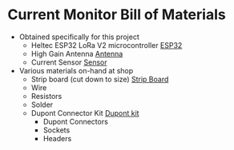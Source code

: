 # Current Monitor Bill of Materials

- Obtained specifically for this project
  - Heltec ESP32 LoRa V2 microcontroller [ESP32](https://smile.amazon.com/gp/product/B07HJ49VN8)
  - High Gain Antenna [Antenna](https://smile.amazon.com/gp/product/B091PRHPTJ)
  - Current Sensor [Sensor](https://smile.amazon.com/gp/product/B00J2N3GSY)
- Various materials on-hand at shop
  - Strip board (cut down to size) [Strip Board](https://smile.amazon.com/gp/product/B088GSJM7G)
  - Wire
  - Resistors
  - Solder
  - Dupont Connector Kit [Dupont kit](https://smile.amazon.com/gp/product/B07JG8HVLG)
    - Dupont Connectors
    - Sockets
    - Headers
